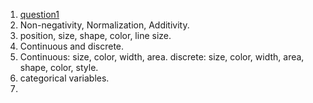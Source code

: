 1. [question1](question1.jpeg)
2. Non-negativity, Normalization, Additivity.
3. position, size, shape, color, line size.  
4. Continuous and discrete.
5. Continuous: size, color, width, area. discrete: size, color, width, area, shape, color, style.
6. categorical variables.
7. 
